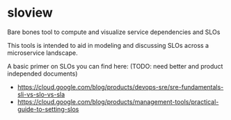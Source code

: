 # sloview
Bare bones tool to compute and visualize service dependencies and SLOs


This tools is intended to aid in modeling and discussing SLOs across a microservice landscape. 

A basic primer on SLOs you can find here: (TODO: need better and product independed documents) 

* https://cloud.google.com/blog/products/devops-sre/sre-fundamentals-sli-vs-slo-vs-sla
* https://cloud.google.com/blog/products/management-tools/practical-guide-to-setting-slos



